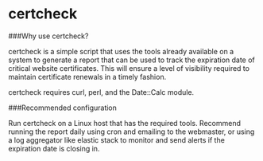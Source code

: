 # certcheck
###Why use certcheck?

certcheck is a simple script that uses the tools already available on a system to generate a report that can be used to track the expiration date of critical website certificates.  This will ensure a level of visibility required to maintain certificate renewals in a timely fashion.

certcheck requires curl, perl, and the Date::Calc module.  

###Recommended configuration

Run certcheck on a Linux host that has the required tools.  Recommend running the report daily using cron and emailing to the webmaster, or using a log aggregator like elastic stack to monitor and send alerts if the expiration date is closing in.
